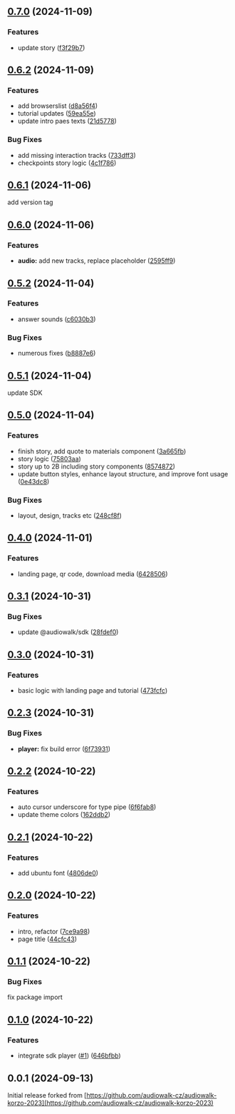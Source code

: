 ## [0.7.0](https://github.com/audiowalk-cz/audiowalk-korzo-2024/compare/v0.6.2...v0.7.0) (2024-11-09)

### Features

* update story ([f3f29b7](https://github.com/audiowalk-cz/audiowalk-korzo-2024/commit/f3f29b73f2c1aed0e290078d50b879c35579d944))
## [0.6.2](https://github.com/audiowalk-cz/audiowalk-korzo-2024/compare/v0.6.1...v0.6.2) (2024-11-09)

### Features

* add browserslist ([d8a56f4](https://github.com/audiowalk-cz/audiowalk-korzo-2024/commit/d8a56f4a175a13d3840e3c64af5dbbdf419d898c))
* tutorial updates ([59ea55e](https://github.com/audiowalk-cz/audiowalk-korzo-2024/commit/59ea55e3eb826b49c49a4b3455ee04ba43d9a2d3))
* update intro paes texts ([21d5778](https://github.com/audiowalk-cz/audiowalk-korzo-2024/commit/21d5778a83f394a85439a9de214a19210dcaca18))

### Bug Fixes

* add missing interaction tracks ([733dff3](https://github.com/audiowalk-cz/audiowalk-korzo-2024/commit/733dff35a2bcf92492a628310b49906042295bd7))
* checkpoints story logic ([4c1f786](https://github.com/audiowalk-cz/audiowalk-korzo-2024/commit/4c1f7868d678cd6ad9105fe992e5636dd6e6771d))
## [0.6.1](https://github.com/audiowalk-cz/audiowalk-korzo-2024/compare/v0.6.0...v0.6.1) (2024-11-06)

add version tag

## [0.6.0](https://github.com/audiowalk-cz/audiowalk-korzo-2024/compare/v0.5.2...v0.6.0) (2024-11-06)

### Features

* **audio:** add new tracks, replace placeholder ([2595ff9](https://github.com/audiowalk-cz/audiowalk-korzo-2024/commit/2595ff9dec4bacc8bc439df05694a163caa588f0))
## [0.5.2](https://github.com/audiowalk-cz/audiowalk-korzo-2024/compare/v0.5.1...v0.5.2) (2024-11-04)

### Features

* answer sounds ([c6030b3](https://github.com/audiowalk-cz/audiowalk-korzo-2024/commit/c6030b38e05fc21b58a9fc9fda30913c8b85ed26))

### Bug Fixes

* numerous fixes ([b8887e6](https://github.com/audiowalk-cz/audiowalk-korzo-2024/commit/b8887e6d65af88f47f9f5046751072a5c0f99ca1))
## [0.5.1](https://github.com/audiowalk-cz/audiowalk-korzo-2024/compare/v0.5.0...v0.5.1) (2024-11-04)

update SDK

## [0.5.0](https://github.com/audiowalk-cz/audiowalk-korzo-2024/compare/v0.4.0...v0.5.0) (2024-11-04)

### Features

* finish story, add quote to materials component ([3a665fb](https://github.com/audiowalk-cz/audiowalk-korzo-2024/commit/3a665fbaee330b453f4a53dbebc08cd8859e52af))
* story logic ([75803aa](https://github.com/audiowalk-cz/audiowalk-korzo-2024/commit/75803aa346bd5205abb8afa2640a698435ef2fed))
* story up to 2B including story components ([8574872](https://github.com/audiowalk-cz/audiowalk-korzo-2024/commit/85748728cbbf14ba3aaeb4adc1c52ea6f3785403))
* update button styles, enhance layout structure, and improve font usage ([0e43dc8](https://github.com/audiowalk-cz/audiowalk-korzo-2024/commit/0e43dc8dc1fd15d4e6997a04819e91906aac7410))

### Bug Fixes

* layout, design, tracks etc ([248cf8f](https://github.com/audiowalk-cz/audiowalk-korzo-2024/commit/248cf8f413447020113864a1cb896132e4024676))
## [0.4.0](https://github.com/audiowalk-cz/audiowalk-korzo-2024/compare/v0.3.1...v0.4.0) (2024-11-01)

### Features

* landing page, qr code, download media ([6428506](https://github.com/audiowalk-cz/audiowalk-korzo-2024/commit/64285063dc3927598b2ef1cb653985b6b371924b))
## [0.3.1](https://github.com/audiowalk-cz/audiowalk-korzo-2024/compare/v0.3.0...v0.3.1) (2024-10-31)

### Bug Fixes

* update @audiowalk/sdk ([28fdef0](https://github.com/audiowalk-cz/audiowalk-korzo-2024/commit/28fdef0f1916692e81e499c218f7ef5c162ea730))
## [0.3.0](https://github.com/audiowalk-cz/audiowalk-korzo-2024/compare/v0.2.3...v0.3.0) (2024-10-31)

### Features

* basic logic with landing page and tutorial ([473fcfc](https://github.com/audiowalk-cz/audiowalk-korzo-2024/commit/473fcfcf4947b43a74173148b1dec26b2abe185a))
## [0.2.3](https://github.com/audiowalk-cz/audiowalk-korzo-2024/compare/v0.2.2...v0.2.3) (2024-10-31)

### Bug Fixes

* **player:** fix build error ([6f73931](https://github.com/audiowalk-cz/audiowalk-korzo-2024/commit/6f739315f0430e799caa625297414ca807411d08))
## [0.2.2](https://github.com/audiowalk-cz/audiowalk-korzo-2024/compare/v0.2.1...v0.2.2) (2024-10-22)

### Features

* auto cursor underscore for type pipe ([6f6fab8](https://github.com/audiowalk-cz/audiowalk-korzo-2024/commit/6f6fab898f784bafeb257ea28557c6cbd9662037))
* update theme colors ([162ddb2](https://github.com/audiowalk-cz/audiowalk-korzo-2024/commit/162ddb2cb86090e6ab44603a97afade6cee439be))
## [0.2.1](https://github.com/audiowalk-cz/audiowalk-korzo-2024/compare/v0.2.0...v0.2.1) (2024-10-22)

### Features

* add ubuntu font ([4806de0](https://github.com/audiowalk-cz/audiowalk-korzo-2024/commit/4806de0284de57cc98e057d0e920a354b79e244a))
## [0.2.0](https://github.com/audiowalk-cz/audiowalk-korzo-2024/compare/v0.1.1...v0.2.0) (2024-10-22)

### Features

* intro, refactor ([7ce9a98](https://github.com/audiowalk-cz/audiowalk-korzo-2024/commit/7ce9a98c059f15cc904d9a1f3da8c70f9093c431))
* page title ([44cfc43](https://github.com/audiowalk-cz/audiowalk-korzo-2024/commit/44cfc43a61953da4f198e7ef2e46c77e144f9d01))
## [0.1.1](https://github.com/audiowalk-cz/audiowalk-korzo-2024/compare/v0.1.0...v0.1.1) (2024-10-22)

### Bug Fixes

fix package import

## [0.1.0](https://github.com/audiowalk-cz/audiowalk-korzo-2024/compare/v0.0.2...v0.1.0) (2024-10-22)

### Features

* integrate sdk player ([#1](https://github.com/audiowalk-cz/audiowalk-korzo-2024/issues/1)) ([646bfbb](https://github.com/audiowalk-cz/audiowalk-korzo-2024/commit/646bfbb64f204da0ab40c37da2900e9cdd3fc5ef))
## 0.0.1 (2024-09-13)

Initial release forked from [https://github.com/audiowalk-cz/audiowalk-korzo-2023](https://github.com/audiowalk-cz/audiowalk-korzo-2023)